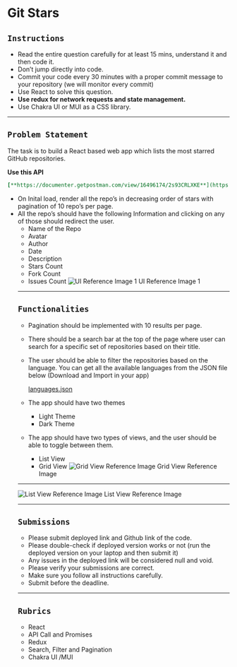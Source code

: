 # Git Stars

## `Instructions`

- Read the entire question carefully for at least 15 mins, understand it and then code it.
- Don’t jump directly into code.
- Commit your code every 30 minutes with a proper commit message to your repository (we will monitor every commit)
- Use React to solve this question.
- **Use redux for network requests and state management.**
- Use Chakra UI or MUI as a CSS library.

---

## `Problem Statement`

The task is to build a React based web app which lists the most starred GitHub repositories.

**Use this API**

```yaml
[**https://documenter.getpostman.com/view/16496174/2s93CRLXKE**](https://documenter.getpostman.com/view/16496174/2s93CRLXKE)
```

- On Inital load, render all the repo’s in decreasing order of stars with pagination of 10 repo’s per page.
- All the repo’s should have the following Information and clicking on any of those should redirect the user.
  - Name of the Repo
  - Avatar
  - Author
  - Date
  - Description
  - Stars Count
  - Fork Count
  - Issues Count
  ![                                                                    UI Reference Image 1](https://s3-us-west-2.amazonaws.com/secure.notion-static.com/48ac3ae9-7047-4ea7-a063-9d91410604e0/Git-Stars-Mock-1.png)
                                                                        UI Reference Image 1
  ***
  ## `Functionalities`
  - Pagination should be implemented with 10 results per page.
  - There should be a search bar at the top of the page where user can search for a specific set of repositories based on their title.
  - The user should be able to filter the repositories based on the language. You can get all the available languages from the JSON file below (Download and Import in your app)

    [languages.json](https://s3-us-west-2.amazonaws.com/secure.notion-static.com/a3830751-f16d-469b-8dc6-02c0948101e9/languages.json)

  - The app should have two themes
    - Light Theme
    - Dark Theme
  - The app should have two types of views, and the user should be able to toggle between them.
    - List View
    - Grid View
  ![                                                                      Grid View Reference Image](https://s3-us-west-2.amazonaws.com/secure.notion-static.com/7a0d696c-b394-4d14-9774-3399e3204550/Git-Stars-Mock-2.png)
                                                                          Grid View Reference Image
  ***
  ![                                                          List View Reference Image](https://s3-us-west-2.amazonaws.com/secure.notion-static.com/35f32b40-a8ee-4b7a-8cda-7fc5c5b25a36/Git-Stars-Mock-3.png)
                                                              List View Reference Image
  ***
  ## `Submissions`
  - Please submit deployed link and Github link of the code.
  - Please double-check if deployed version works or not (run the deployed version on your laptop and then submit it)
  - Any issues in the deployed link will be considered null and void.
  - Please verify your submissions are correct.
  - Make sure you follow all instructions carefully.
  - Submit before the deadline.
  ***
  ## `Rubrics`
  - React
  - API Call and Promises
  - Redux
  - Search, Filter and Pagination
  - Chakra UI /MUI
